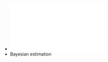 - ![Distributed_multi_sensor_data_fusion_for_autonomous_3D_mapping.pdf](../assets/Distributed_multi_sensor_data_fusion_for_autonomous_3D_mapping_1648881866896_0.pdf)
- Bayesian estimation